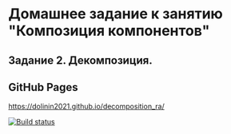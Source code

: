 # Домашнее задание к занятию "Композиция компонентов"
## Задание 2. Декомпозиция.

## GitHub Pages
https://dolinin2021.github.io/decomposition_ra/

[![Build status](https://ci.appveyor.com/api/projects/status/1tx62vtb2q57gruu?svg=true)](https://ci.appveyor.com/project/Dolinin2021/decomposition-ra)
